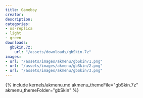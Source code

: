 ```yaml
---
title: Gameboy
creator:
description: 
categories:
- os-replica
- light
- green
downloads:
  gbSkin.7z:
    url: "/assets/downloads/gbSkin.7z"
images:
- url: "/assets/images/akmenu/gbSkin/1.png"
- url: "/assets/images/akmenu/gbSkin/2.png"
- url: "/assets/images/akmenu/gbSkin/3.png"
---
```


{% include kernels/akmenu.md akmenu_themeFile="gbSkin.7z" akmenu_themeFolder="gbSkin" %}
